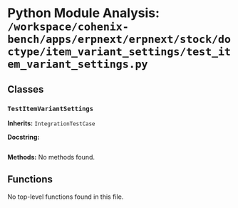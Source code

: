# Python Module Analysis: `/workspace/cohenix-bench/apps/erpnext/erpnext/stock/doctype/item_variant_settings/test_item_variant_settings.py`

## Classes

### `TestItemVariantSettings`
**Inherits:** `IntegrationTestCase`


**Docstring:**
```

```

**Methods:**
No methods found.




## Functions

No top-level functions found in this file.
